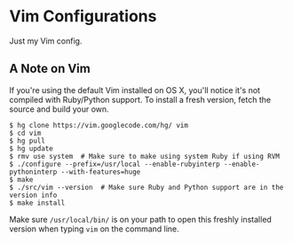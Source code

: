 # Vim Configurations

Just my Vim config.

## A Note on Vim

If you're using the default Vim installed on OS X, you'll
notice it's not compiled with Ruby/Python support. To
install a fresh version, fetch the source and build your
own.

    $ hg clone https://vim.googlecode.com/hg/ vim
    $ cd vim
    $ hg pull
    $ hg update
    $ rmv use system  # Make sure to make using system Ruby if using RVM
    $ ./configure --prefix=/usr/local --enable-rubyinterp --enable-pythoninterp --with-features=huge
    $ make
    $ ./src/vim --version  # Make sure Ruby and Python support are in the version info
    $ make install

Make sure `/usr/local/bin/` is on your path to open this
freshly installed version when typing `vim` on the command
line.
